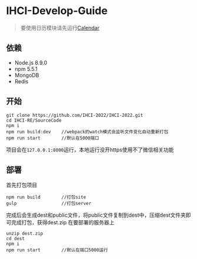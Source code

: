 # IHCI-Develop-Guide
> 要使用日历模块请先运行[Calendar](https://github.com/IHCI-2022/calendar)
## 依赖

- Node.js 8.9.0
- npm 5.5.1
- MongoDB
- Redis

## 开始
```shell
git clone https://github.com/IHCI-2022/IHCI-2022.git
cd IHCI-RE/SourceCode
npm i
npm run build:dev    //webpack的watch模式会监听文件变化自动重新打包
npm run start        //默认在5000端口
```
项目会在`127.0.0.1:8000`运行，本地运行没开https使用不了微信相关功能

## 部署
首先打包项目
```shell
npm run build        //打包site
gulp                 //打包server 
```
完成后会生成dest和public文件，将public文件复制到dest中，压缩dest文件夹即可完成打包，获得dest.zip
在要部署的服务器上
```shell
unzip dest.zip
cd dest
npm i
npm run start        //默认在端口5000运行
```